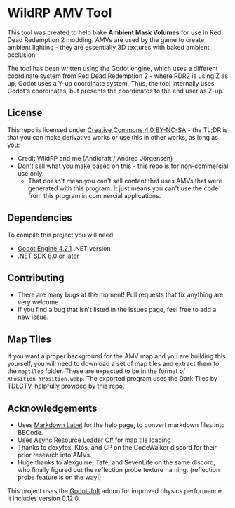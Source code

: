# WildRP AMV Tool

This tool was created to help bake **Ambient Mask Volumes** for use in Red Dead Redemption 2 modding. AMVs are used 
by the game to create ambient lighting - they are essentially 3D textures with baked ambient occlusion.

The tool has been written using the Godot engine, which uses a different coordinate system from Red Dead Redemption 
2 - where RDR2 is using Z as up, Godot uses a Y-up coordinate system. Thus, the tool internally uses Godot's 
coordinates, but presents the coordinates to the end user as Z-up.

## License

This repo is licensed under [Creative Commons 4.0 BY-NC-SA](https://creativecommons.org/licenses/by-nc/4.0/) - the TL;DR is that you can make derivative works or use this in other works, as long as you:

- Credit WildRP and me (Andicraft / Andrea Jörgensen)
- Don't sell what you make based on this - this repo is for non-commercial use only.
  - That doesn't mean you can't sell content that uses AMVs that were generated with this program. It just means you can't use the code from this program in commercial applications.

## Dependencies

To compile this project you will need:

- [Godot Engine 4.2.1](https://godotengine.org/download/archive/4.2.1-stable/) .NET version
- [.NET SDK 8.0 or later](https://dotnet.microsoft.com/en-us/download)

## Contributing

- There are many bugs at the moment! Pull requests that fix anything are very welcome.
- If you find a bug that isn't listed in the Issues page, feel free to add a new issue.

## Map Tiles

If you want a proper background for the AMV map and you are building this yourself, you will need to download a set of 
map tiles and extract them to the `maptiles` folder. These are expected to be in the format of
`XPosition_YPosition.webp`. The exported program uses the Dark Tiles by [TDLCTV](https://github.com/jeanropke/RDOMap/tree/master), helpfully provided by [this 
repo](https://github.com/jeanropke/RDOMap/tree/master).

## Acknowledgements

- Uses [Markdown Label](https://github.com/daenvil/MarkdownLabel/blob/main/addons/markdownlabel/markdownlabel.gd) 
  for the help page, to convert markdown files into BBCode.
- Uses [Async Resource Loader C#](https://github.com/ProFiLeR4100/AsyncResourceLoaderForCS) for map tile loading
- Thanks to dexyfex, Któs, and CP on the CodeWalker discord for their prior research into AMVs.
- Huge thanks to alexguirre, Tafé, and SevenLife on the same discord, who finally figured out the reflection probe texture naming. 
  (reflection probe feature is on the way!)

This project uses the [Godot Jolt](https://github.com/godot-jolt/godot-jolt) addon for improved physics performance. It includes 
version 0.12.0.
